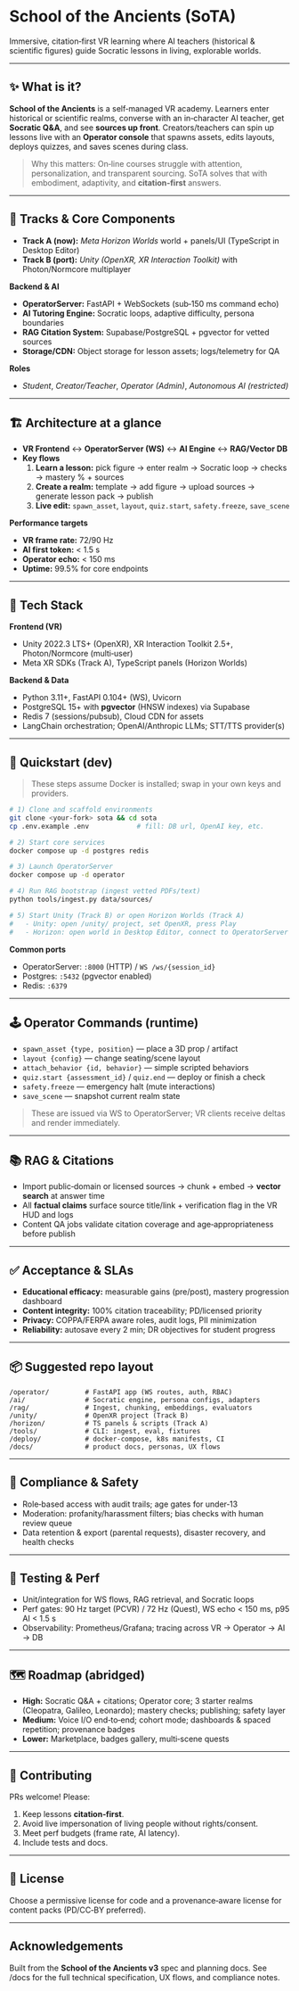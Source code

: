 # School of the Ancients (SoTA)

Immersive, citation‑first VR learning where AI teachers (historical & scientific figures) guide Socratic lessons in living, explorable worlds.

---

## ✨ What is it?
**School of the Ancients** is a self‑managed VR academy. Learners enter historical or scientific realms, converse with an in‑character AI teacher, get **Socratic Q&A**, and see **sources up front**. Creators/teachers can spin up lessons live with an **Operator console** that spawns assets, edits layouts, deploys quizzes, and saves scenes during class.

> Why this matters: On‑line courses struggle with attention, personalization, and transparent sourcing. SoTA solves that with embodiment, adaptivity, and **citation‑first** answers.

---

## 🧭 Tracks & Core Components
- **Track A (now):** _Meta Horizon Worlds_ world + panels/UI (TypeScript in Desktop Editor)  
- **Track B (port):** _Unity (OpenXR, XR Interaction Toolkit)_ with Photon/Normcore multiplayer

**Backend & AI**
- **OperatorServer:** FastAPI + WebSockets (sub‑150 ms command echo)
- **AI Tutoring Engine:** Socratic loops, adaptive difficulty, persona boundaries
- **RAG Citation System:** Supabase/PostgreSQL + pgvector for vetted sources
- **Storage/CDN:** Object storage for lesson assets; logs/telemetry for QA

**Roles**
- _Student_, _Creator/Teacher_, _Operator (Admin)_, _Autonomous AI (restricted)_

---

## 🏗️ Architecture at a glance
- **VR Frontend** ↔ **OperatorServer (WS)** ↔ **AI Engine** ↔ **RAG/Vector DB**
- **Key flows**
  1. **Learn a lesson:** pick figure → enter realm → Socratic loop → checks → mastery % + sources
  2. **Create a realm:** template → add figure → upload sources → generate lesson pack → publish
  3. **Live edit:** `spawn_asset`, `layout`, `quiz.start`, `safety.freeze`, `save_scene`

**Performance targets**
- **VR frame rate:** 72/90 Hz  
- **AI first token:** < 1.5 s  
- **Operator echo:** < 150 ms  
- **Uptime:** 99.5% for core endpoints

---

## 🧩 Tech Stack
**Frontend (VR)**
- Unity 2022.3 LTS+ (OpenXR), XR Interaction Toolkit 2.5+, Photon/Normcore (multi‑user)
- Meta XR SDKs (Track A), TypeScript panels (Horizon Worlds)

**Backend & Data**
- Python 3.11+, FastAPI 0.104+ (WS), Uvicorn
- PostgreSQL 15+ with **pgvector** (HNSW indexes) via Supabase
- Redis 7 (sessions/pubsub), Cloud CDN for assets
- LangChain orchestration; OpenAI/Anthropic LLMs; STT/TTS provider(s)

---

## 🚀 Quickstart (dev)

> These steps assume Docker is installed; swap in your own keys and providers.

```bash
# 1) Clone and scaffold environments
git clone <your-fork> sota && cd sota
cp .env.example .env            # fill: DB url, OpenAI key, etc.

# 2) Start core services
docker compose up -d postgres redis

# 3) Launch OperatorServer
docker compose up -d operator

# 4) Run RAG bootstrap (ingest vetted PDFs/text)
python tools/ingest.py data/sources/

# 5) Start Unity (Track B) or open Horizon Worlds (Track A)
#   - Unity: open /unity/ project, set OpenXR, press Play
#   - Horizon: open world in Desktop Editor, connect to OperatorServer URL
```

**Common ports**
- OperatorServer: `:8000` (HTTP) / `WS /ws/{session_id}`
- Postgres: `:5432` (pgvector enabled)  
- Redis: `:6379`

---

## 🕹️ Operator Commands (runtime)
- `spawn_asset {type, position}` — place a 3D prop / artifact
- `layout {config}` — change seating/scene layout
- `attach_behavior {id, behavior}` — simple scripted behaviors
- `quiz.start {assessment_id}` / `quiz.end` — deploy or finish a check
- `safety.freeze` — emergency halt (mute interactions)
- `save_scene` — snapshot current realm state

> These are issued via WS to OperatorServer; VR clients receive deltas and render immediately.

---

## 📚 RAG & Citations
- Import public‑domain or licensed sources → chunk + embed → **vector search** at answer time  
- All **factual claims** surface source title/link + verification flag in the VR HUD and logs
- Content QA jobs validate citation coverage and age‑appropriateness before publish

---

## ✅ Acceptance & SLAs
- **Educational efficacy:** measurable gains (pre/post), mastery progression dashboard
- **Content integrity:** 100% citation traceability; PD/licensed priority
- **Privacy:** COPPA/FERPA aware roles, audit logs, PII minimization
- **Reliability:** autosave every 2 min; DR objectives for student progress

---

## 📦 Suggested repo layout
```
/operator/         # FastAPI app (WS routes, auth, RBAC)
/ai/               # Socratic engine, persona configs, adapters
/rag/              # Ingest, chunking, embeddings, evaluators
/unity/            # OpenXR project (Track B)
/horizon/          # TS panels & scripts (Track A)
/tools/            # CLI: ingest, eval, fixtures
/deploy/           # docker-compose, k8s manifests, CI
/docs/             # product docs, personas, UX flows
```

---

## 🔐 Compliance & Safety
- Role‑based access with audit trails; age gates for under‑13
- Moderation: profanity/harassment filters; bias checks with human review queue
- Data retention & export (parental requests), disaster recovery, and health checks

---

## 🧪 Testing & Perf
- Unit/integration for WS flows, RAG retrieval, and Socratic loops
- Perf gates: 90 Hz target (PCVR) / 72 Hz (Quest), WS echo < 150 ms, p95 AI < 1.5 s
- Observability: Prometheus/Grafana; tracing across VR → Operator → AI → DB

---

## 🗺️ Roadmap (abridged)
- **High:** Socratic Q&A + citations; Operator core; 3 starter realms (Cleopatra, Galileo, Leonardo); mastery checks; publishing; safety layer
- **Medium:** Voice I/O end‑to‑end; cohort mode; dashboards & spaced repetition; provenance badges
- **Lower:** Marketplace, badges gallery, multi‑scene quests

---

## 🤝 Contributing
PRs welcome! Please:
1) Keep lessons **citation‑first**.  
2) Avoid live impersonation of living people without rights/consent.  
3) Meet perf budgets (frame rate, AI latency).  
4) Include tests and docs.

---

## 📝 License
Choose a permissive license for code and a provenance‑aware license for content packs (PD/CC‑BY preferred).

---

## Acknowledgements
Built from the **School of the Ancients v3** spec and planning docs. See /docs for the full technical specification, UX flows, and compliance notes.
